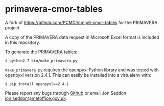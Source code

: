 # primavera-cmor-tables

A fork of https://github.com/PCMDI/cmip6-cmor-tables for the PRIMAVERA project.

A copy of the PRIMAVERA data request in Microsoft Excel format is included in
this repository.

To generate the PRIMAVERA tables:

```
$ python2.7 bin/make_primavera.py
```

`make_primavera.py` requires the openpyxl Python library and was tested with
openpyxl version 2.4.1. This can easily be installed into a virtualenv with:

```
$ pip install openpyxl==2.4.1
```

Please report any bugs through [Github](https://github.com/PRIMAVERA-H2020/cmip6-cmor-tables)
or email Jon Seddon jon.seddon@metoffice.gov.uk.
